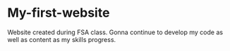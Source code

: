 # My-first-website
Website created during FSA class. Gonna continue to develop my code as well as content as my skills progress. 
